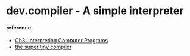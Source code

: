 # dev.compiler - A simple interpreter 


#### reference  
* [Ch3: Interpreting Computer Programs](http://composingprograms.com/pages/31-introduction.html) 
* [the super tiny compiler](https://github.com/jamiebuilds/the-super-tiny-compiler)



